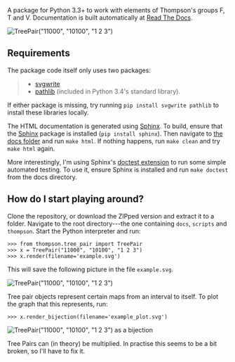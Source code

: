 A package for Python 3.3+ to work with elements of Thompson's groups F, T and V. Documentation is built automatically at [Read The Docs](http://thompsons-v.readthedocs.org/en/latest/).

![TreePair("11000", "10100", "1 2 3")](https://rawgit.com/DMRobertson/thompsons_v/master/docs/examples/tree_pair/TreePair_render.svg "An element of F.")

Requirements
------------

The package code itself only uses two packages:
>  - [svgwrite](https://pypi.python.org/pypi/svgwrite/)
>  - [pathlib](https://pypi.python.org/pypi/pathlib/) (included in Python 3.4's standard library).

If either package is missing, try running ``pip install svgwrite pathlib`` to install these libraries locally.

The HTML documentation is generated using [Sphinx](https://pypi.python.org/pypi/Sphinx). To build, ensure that the [Sphinx](https://pypi.python.org/pypi/Sphinx) package is installed (``pip install sphinx``). Then navigate to [the docs folder](/docs) and run ``make html``. If nothing happens, run ``make clean`` and try ``make html`` again.

More interestingly, I'm using Sphinx's [doctest extension](http://sphinx-doc.org/ext/doctest.html) to run some simple automated testing. To use it, ensure Sphinx is installed and run ``make doctest`` from the docs directory.


How do I start playing around?
------------------------------

Clone the repository, or download the ZIPped version and extract it to a folder. Navigate to the root directory---the one containing ``docs``, ``scripts`` and ``thompson``. Start the Python interpreter and run:

	>>> from thompson.tree_pair import TreePair
	>>> x = TreePair("11000", "10100", "1 2 3")
	>>> x.render(filename='example.svg')

This will save the following picture in the file ``example.svg``.

![TreePair("11000", "10100", "1 2 3")](https://rawgit.com/DMRobertson/thompsons_v/master/docs/examples/tree_pair/TreePair_render.svg "An element of F.")

Tree pair objects represent certain maps from an interval to itself. To plot the graph that this represents, run:

	>>> x.render_bijection(filename='example_plot.svg')

![TreePair("11000", "10100", "1 2 3") as a bijection](https://rawgit.com/DMRobertson/thompsons_v/master/docs/examples/tree_pair/TreePair_render_bijection.svg "The function that this element represents. It maps subintervals linearly: [0, 0.25] -> [0, 0.5]; [0.25, 0.5] -> [0.5, 0.75]; [0.5, 1] -> [0.75, 1].")

Tree Pairs can (in theory) be multiplied. In practise this seems to be a bit broken, so I'll have to fix it.
